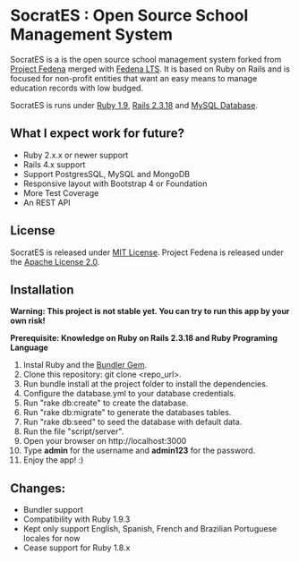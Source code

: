 # SocratES : Open Source School Management System

SocratES
 is a is the open source school management system forked from [Project Fedena](https://github.com/projectfedena/fedena) merged with [Fedena LTS](https://github.com/ruby-journal/fedena_lts). It is based on Ruby on Rails and is focused for non-profit entities that want an easy means to manage education records with low budged.

SocratES
 is runs under [Ruby 1.9](https://www.ruby-lang.org/pt/documentation/installation/), [Rails 2.3.18](http://guides.rubyonrails.org/v2.3.11/getting_started.html) and [MySQL Database](http://dev.mysql.com/downloads/).

## What I expect work for future?
  * Ruby 2.x.x or newer support
  * Rails 4.x support
  * Support PostgresSQL, MySQL and MongoDB
  * Responsive layout with Bootstrap 4 or Foundation
  * More Test Coverage
  * An REST API

## License

SocratES
 is released under [MIT License](https://opensource.org/licenses/MIT). Project Fedena is released under the [Apache License 2.0](https://opensource.org/licenses/Apache-2.0).

## Installation
__Warning: This project is not stable yet. You can try to run this app by your own risk!__

__Prerequisite: Knowledge on Ruby on Rails 2.3.18 and Ruby Programing Language__

  1. Instal Ruby and the [Bundler Gem](http://bundler.io/).
  2. Clone this repository: git clone <repo_url>.
  3. Run bundle install at the project folder to install the dependencies.
  4. Configure the database.yml to your database credentials.
  5. Run "rake db:create" to create the database.
  6. Run "rake db:migrate" to generate the databases tables.
  7. Run "rake db:seed" to seed the database with default data.
  8. Run the file "script/server".
  9. Open your browser on http://localhost:3000
  10. Type __admin__ for the username and __admin123__ for the password.
  11. Enjoy the app! :)

## Changes:
 * Bundler support
 * Compatibility with Ruby 1.9.3
 * Kept only support English, Spanish, French and Brazilian Portuguese locales for now
 * Cease support for Ruby 1.8.x

